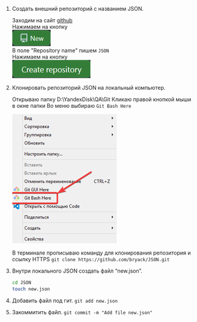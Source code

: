 1. Создать внешний репозиторий c названием JSON.

    Заходим на сайт [github](https://github.com/)  
    Нажимаем на кнопку   
    ![New](https://github.com/bryack/JSON/blob/4f209e68a42dea209f36e4192ad5ddb277189202/new_rep.png?raw=true)  
    В поле "Repository name" пишем `JSON`  
    Нажимаем на кнопку  
    ![Create repository](https://github.com/bryack/JSON/blob/main/cr_rep.png?raw=true)

2. Клонировать репозиторий JSON на локальный компьютер.

    Открываю папку D:\YandexDisk\QA\Git
    Кликаю правой кнопкой мыши в окне папки
    Во меню выбираю `Git Bash Here`  

    ![Git Bash Here](https://github.com/bryack/JSON/blob/main/git_bash_here.png?raw=true)

    В терминале прописываю команду для клонирования репозитория и ссылку HTTPS 
    `git clone https://github.com/bryack/JSON.git`

3. Внутри локального JSON создать файл “new.json”.
    ``` bash
    cd JSON
    touch new.json
    ```

4. Добавить файл под гит.
`git add new.json`

5. Закоммитить файл.
`git commit -m "Add file new.json"`